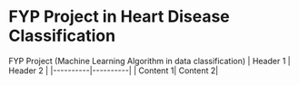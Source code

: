 # FYP Project in Heart Disease Classification
FYP Project (Machine Learning Algorithm in data classification)
| Header 1 | Header 2 |
|----------|----------|
| Content 1| Content 2|
